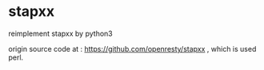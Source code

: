 # stapxx

reimplement stapxx by python3

origin source code at : https://github.com/openresty/stapxx , which is used perl.
